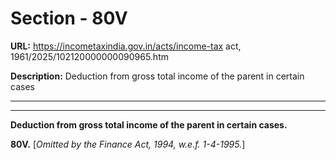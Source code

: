 # Section - 80V

**URL:** https://incometaxindia.gov.in/acts/income-tax act, 1961/2025/102120000000090965.htm

**Description:** Deduction from gross total income of the parent in certain cases

---

****  
  
**Deduction from gross total income of the parent in certain cases.**

**80V.** [_Omitted by the Finance Act, 1994, w.e.f. 1-4-1995._]